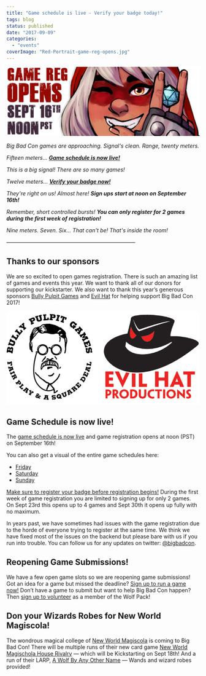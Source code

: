 ```yaml
---
title: "Game schedule is live - Verify your badge today!"
tags: blog
status: published
date: "2017-09-09"
categories: 
  - "events"
coverImage: "Red-Portrait-game-reg-opens.jpg"
---
```


_![Red-Portrait-game-reg-opens](/images/Red-Portrait-game-reg-opens.jpg)_

_Big Bad Con games are approaching. Signal's clean. Range, twenty meters._ 

_Fifteen meters… [**Game schedule is now live!**](https://www.bigbadcon.com/events/)_ 

_This is a big signal! There are so many games!_ 

_Twelve meters… [**Verify your badge now!**](https://www.bigbadcon.com/events/verify-your-2017-big-bad-con-badge/)_ 

_They're right on us! Almost here! **Sign ups start at noon on September 16th!**_ 

_Remember, short controlled bursts! **You can only register for 2 games during the first week of registration!**_ 

_Nine meters. Seven. Six… That can't be! That's inside the room!_

————————————————————————

## Thanks to our sponsors

We are so excited to open games registration. There is such an amazing list of games and events this year. We want to thank all of our donors for supporting our kickstarter. We also want to thank this year’s generous sponsors [Bully Pulpit Games](http://bullypulpitgames.com/) and [Evil Hat](https://www.evilhat.com/home/) for helping support Big Bad Con 2017!

![BPG_EHP_Logos](/images/BPG_EHP_Logos.png)

## Game Schedule is now live!

The [game schedule is now live](https://www.bigbadcon.com/events/) and game registration opens at noon (PST) on September 16th!

You can also get a visual of the entire game schedules here:

- [Friday](https://docs.google.com/spreadsheets/d/1ddhAGCuUTffBtHLHCqz9Q2fxGf5GQLH93NwLHWHLQeQ/edit#gid=2)
- [Saturday](https://docs.google.com/spreadsheets/d/1ddhAGCuUTffBtHLHCqz9Q2fxGf5GQLH93NwLHWHLQeQ/edit#gid=3)
- [Sunday](https://docs.google.com/spreadsheets/d/1ddhAGCuUTffBtHLHCqz9Q2fxGf5GQLH93NwLHWHLQeQ/edit#gid=4)

[Make sure to register your badge before registration begins!](https://www.bigbadcon.com/events/verify-your-2017-big-bad-con-badge/) During the first week of game registration you are limited to signing up for only 2 games. On Sept 23rd this opens up to 4 games and Sept 30th it opens up fully with no maximum.

In years past, we have sometimes had issues with the game registration due to the horde of everyone trying to register at the same time. We think we have fixed most of the issues on the backend but please bare with us if you run into trouble. You can follow us for any updates on twitter: [@bigbadcon](https://twitter.com/bigbadcon).

## Reopening Game Submissions!

We have a few open game slots so we are reopening game submissions! Got an idea for a game but missed the deadline? [Sign up to run a game now!](https://www.bigbadcon.com/volunteer/run-a-game/) Don’t have a game to submit but want to help Big Bad Con happen? Then [sign up to volunteer](https://www.bigbadcon.com/volunteer/join-the-wolf-pack/) as a member of the Wolf Pack!

## Don your Wizards Robes for New World Magiscola!

The wondrous magical college of [New World Magiscola](https://magischola.com/) is coming to Big Bad Con! There will be multiple runs of their new card game [New World Magischola House Rivalry](https://www.bigbadcon.com/events/new-world-magischola-house-rivalry/) — which will be Kickstarting on Sept 18th! And a run of their LARP, [A Wolf By Any Other Name](https://www.bigbadcon.com/events/a-wolf-by-any-other-name/) — Wands and wizard robes provided!
